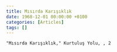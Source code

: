 ```yaml
---
title: Mısırda Karışıklık
date: 1968-12-01 00:00:00 +0100
categories: [Articles]
tags: []
---
```


```"Mısırda Karışıklık," Kurtuluş Yolu, , 2```


